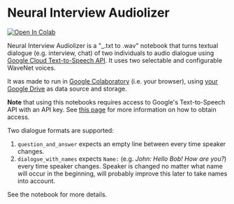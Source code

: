 # Neural Interview Audiolizer

[![Open In Colab](https://colab.research.google.com/assets/colab-badge.svg)](https://colab.research.google.com/github/olaviinha/NeuralInterviewAudiolizer/blob/main/NeuralInterviewAudiolizer.ipynb)

Neural Interview Audiolizer is a "_.txt to .wav" notebook that turns textual dialogue (e.g. interview, chat) of two individuals to audio dialogue using [Google Cloud Text-to-Speech API](https://cloud.google.com/text-to-speech). It uses two selectable and configurable WaveNet voices.

It was made to run in [Google Colaboratory](https://colab.research.google.com/) (i.e. your browser), using [your Google Drive](https://drive.google.com/drive/my-drive) as data source and storage.

**Note** that using this notebooks requires access to Google's Text-to-Speech API with an API key. See [this page](https://cloud.google.com/text-to-speech/docs/quickstart-client-libraries#before-you-begin) for more information on how to obtain access.

Two dialogue formats are supported:
1) `question_and_answer` expects an empty line between every time speaker changes.
2) `dialogue_with_names` expects `Name:` (e.g. _John: Hello Bob! How are you?_) every time speaker changes. Speaker is changed no matter what name will occur in the beginning, will probably improve this later to take names into account.

See the notebook for more details.

